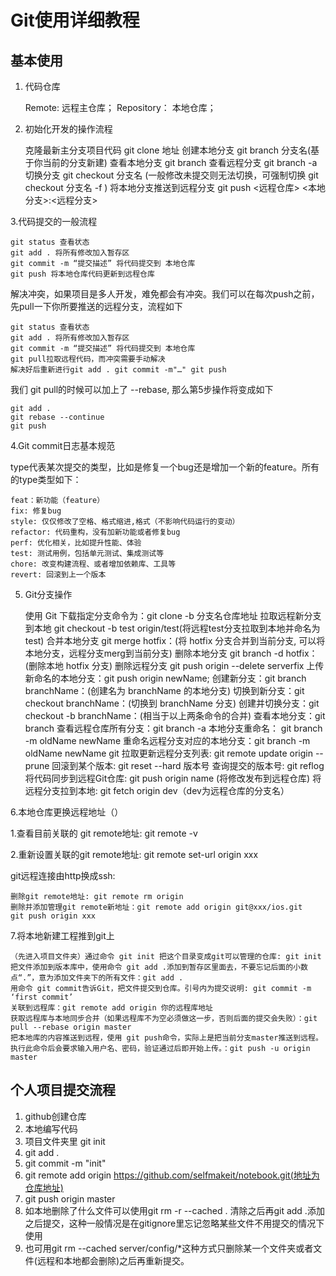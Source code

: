 # Git使用详细教程

## 基本使用

1. 代码仓库

    Remote: 远程主仓库；
    Repository： 本地仓库；

2. 初始化开发的操作流程

   克隆最新主分支项目代码 git clone 地址
   创建本地分支 git branch 分支名(基于你当前的分支新建)
   查看本地分支 git branch
   查看远程分支 git branch -a
   切换分支 git checkout 分支名 (一般修改未提交则无法切换，可强制切换 git checkout 分支名 -f )
   将本地分支推送到远程分支 git push <远程仓库> <本地分支>:<远程分支>

3.代码提交的一般流程

    git status 查看状态
    git add . 将所有修改加入暂存区
    git commit -m “提交描述” 将代码提交到 本地仓库
    git push 将本地仓库代码更新到远程仓库

解决冲突，如果项目是多人开发，难免都会有冲突。我们可以在每次push之前，先pull一下你所要推送的远程分支，流程如下

    git status 查看状态
    git add . 将所有修改加入暂存区
    git commit -m “提交描述” 将代码提交到 本地仓库
    git pull拉取远程代码，而冲突需要手动解决
    解决好后重新进行git add . git commit -m"…" git push

我们 git pull的时候可以加上了 --rebase, 那么第5步操作将变成如下

    git add .
    git rebase --continue
    git push

4.Git commit日志基本规范

type代表某次提交的类型，比如是修复一个bug还是增加一个新的feature。所有的type类型如下：

    feat：新功能（feature）
    fix: 修复bug
    style: 仅仅修改了空格、格式缩进,格式（不影响代码运行的变动）
    refactor: 代码重构，没有加新功能或者修复bug
    perf: 优化相关，比如提升性能、体验
    test: 测试用例，包括单元测试、集成测试等
    chore: 改变构建流程、或者增加依赖库、工具等
    revert: 回滚到上一个版本

5. Git分支操作

   使用 Git 下载指定分支命令为：git clone -b 分支名仓库地址
   拉取远程新分支到本地 git checkout -b test origin/test(将远程test分支拉取到本地并命名为test)
   合并本地分支 git merge hotfix：(将 hotfix 分支合并到当前分支, 可以将本地分支，远程分支merg到当前分支)
   删除本地分支 git branch -d hotfix：(删除本地 hotfix 分支)
   删除远程分支 git push origin --delete serverfix
   上传新命名的本地分支：git push origin newName;
   创建新分支：git branch branchName：(创建名为 branchName 的本地分支)
   切换到新分支：git checkout branchName：(切换到 branchName 分支)
   创建并切换分支：git checkout -b branchName：(相当于以上两条命令的合并)
   查看本地分支：git branch
   查看远程仓库所有分支：git branch -a
   本地分支重命名： git branch -m oldName newName
   重命名远程分支对应的本地分支：git branch -m oldName newName
   git 拉取更新远程分支列表: git remote update origin --prune
   回滚到某个版本: git reset --hard 版本号
   查询提交的版本号: git reflog
   将代码同步到远程Git仓库: git push origin name (将修改发布到远程仓库)
   将远程分支拉到本地: git fetch origin dev（dev为远程仓库的分支名）

6.本地仓库更换远程地址（）

1.查看目前关联的 git remote地址: git remote -v

2.重新设置关联的git remote地址: git remote set-url origin xxx

git远程连接由http换成ssh:

    删除git remote地址: git remote rm origin
    删除并添加管理git remote新地址：git remote add origin git@xxx/ios.git
    git push origin xxx

7.将本地新建工程推到git上

    （先进入项目文件夹）通过命令 git init 把这个目录变成git可以管理的仓库: git init
    把文件添加到版本库中，使用命令 git add .添加到暂存区里面去，不要忘记后面的小数点“.”，意为添加文件夹下的所有文件：git add .
    用命令 git commit告诉Git，把文件提交到仓库。引号内为提交说明: git commit -m ‘first commit’
    关联到远程库：git remote add origin 你的远程库地址
    获取远程库与本地同步合并（如果远程库不为空必须做这一步，否则后面的提交会失败）：git pull --rebase origin master
    把本地库的内容推送到远程，使用 git push命令，实际上是把当前分支master推送到远程。执行此命令后会要求输入用户名、密码，验证通过后即开始上传。：git push -u origin master

## 个人项目提交流程

1. github创建仓库
2. 本地编写代码
3. 项目文件夹里 git init
4. git add .
5. git commit -m "init"
6. git remote add origin https://github.com/selfmakeit/notebook.git(地址为仓库地址)
7. git push origin master
8. 如本地删除了什么文件可以使用git rm -r --cached . 清除之后再git add .添加之后提交，这种一般情况是在gitignore里忘记忽略某些文件不用提交的情况下使用
9. 也可用git rm --cached server/config/*这种方式只删除某一个文件夹或者文件(远程和本地都会删除)之后再重新提交。
